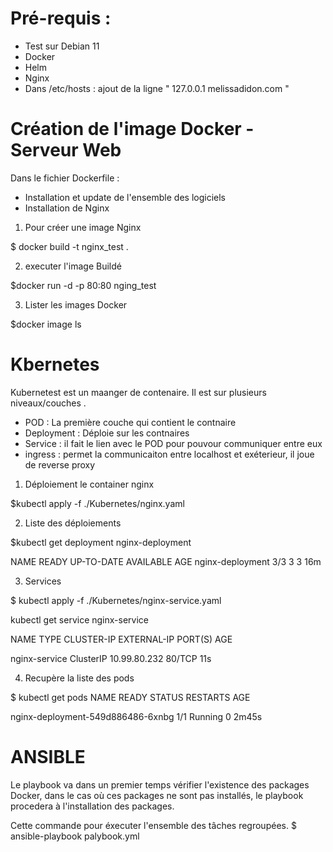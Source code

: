 # Pré-requis :
  
  - Test sur Debian 11
  - Docker
  - Helm
  - Nginx 
  - Dans /etc/hosts : ajout de la ligne " 127.0.0.1 melissadidon.com "
 
# Création de l'image Docker - Serveur Web

Dans le fichier Dockerfile :
  - Installation et update de l'ensemble des logiciels 
  - Installation de Nginx 


1. Pour créer une image Nginx  

$ docker build -t nginx_test .


2. executer l'image Buildé

$docker run -d -p 80:80 nging_test

3. Lister les images Docker 

$docker image ls

# Kbernetes

Kubernetest est un maanger de contenaire.
Il est sur plusieurs niveaux/couches . 
- POD : La première couche qui contient le contnaire
- Deployment : Déploie sur les contnaires
- Service : il fait le lien avec le POD pour pouvour communiquer entre eux 
- ingress : permet la communicaiton entre localhost et exéterieur, il joue de reverse proxy

1. Déploiement le container nginx

$kubectl apply -f ./Kubernetes/nginx.yaml

2. Liste des déploiements

$kubectl get deployment nginx-deployment

NAME               READY   UP-TO-DATE   AVAILABLE   AGE
nginx-deployment   3/3     3            3           16m

3. Services

$ kubectl apply -f ./Kubernetes/nginx-service.yaml

kubectl get service nginx-service

NAME            TYPE        CLUSTER-IP      EXTERNAL-IP   PORT(S)   AGE

nginx-service   ClusterIP   10.99.80.232   <none>        80/TCP    11s

4. Recupère la liste des pods

$ kubectl get pods
NAME                                READY   STATUS    RESTARTS   AGE
  
nginx-deployment-549d886486-6xnbg   1/1     Running   0          2m45s


# ANSIBLE 

Le playbook va dans un premier temps vérifier l'existence des packages Docker, dans le cas où ces packages ne sont pas installés, le playbook procedera à l'installation des packages.


Cette commande pour éxecuter l'ensemble des tâches regroupées.
$ ansible-playbook palybook.yml
